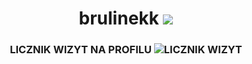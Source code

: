 <h1 align="center">brulinekk
  <img src="https://readme-typing-svg.herokuapp.com/?center=true&vCenter=true&color=da3287&width=500&lines=+discord.gg/fivepvppl" />
</h1>

<h3 align="center">LICZNIK WIZYT NA PROFILU
    <img src="https://profile-counter.glitch.me/brulinekk/count.svg" alt="LICZNIK WIZYT" />
</h3>
